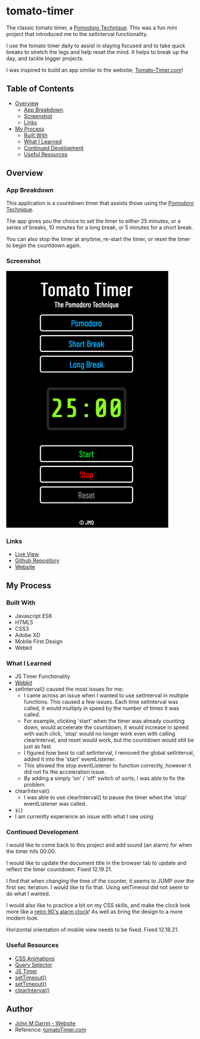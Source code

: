# tomato-timer

The classic tomato timer, a [Pomodoro Technique](https://en.wikipedia.org/wiki/Pomodoro_Technique). This was a fun mini project that introduced me to the setInterval functionality.

I use the tomato timer daily to assist in staying focused and to take quick breaks to stretch the legs and help reset the mind. It helps to break up the day, and tackle bigger projects.

I was inspired to build an app similar to the website; [Tomato-Timer.com](https://tomato-timer.com/)!

## Table of Contents

- [Overview](#overview)
    - [App Breakdown](#app-breakdown)
    - [Screenshot](#screenshot) 
    - [Links](#links) 
- [My Process](#my-process)
    - [Built With](#built-with)
    - [What I Learned](#what-i-learned)
    - [Continued Development](#continued-development)
    - [Useful Resources](#useful-resources)


## Overview

### App Breakdown

This application is a countdown timer that assists those using the [Pomodoro Technique](https://en.wikipedia.org/wiki/Pomodoro_Technique). 

The app gives you the choice to set the timer to either 25 minutes, or a series of breaks, 10 minutes for a long break, or 5 minutes for a short break.

You can also stop the timer at anytime, re-start the timer, or reset the timer to begin the countdown again.

### Screenshot

![Screenshot](screenshot2.png)

### Links

- [Live View](https://johnmichaeld.github.io/tomato-timer/)
- [Github Repository](https://github.com/JohnMichaelD/tomato-timer)
- [Website](johnmdarrin.com)

## My Process

### Built With

- Javascript ES6
- HTML5
- CSS3
- Adobe XD
- Mobile First Design
- Webkit

### What I Learned

- JS Timer Functionality 
- [Webkit](https://webkit.org/)
- setInterval() caused the most issues for me:
    - I came across an issue when I wanted to use setInterval in multiple functions. This caused a few issues. Each time setInterval was called, it would multiply in speed by the number of times it was called.
    - For example, clicking 'start' when the timer was already counting down, would accelerate the countdown, it would increase in speed with each click, 'stop' would no longer work even with calling clearInterval, and reset would work, but the countdown would still be just as fast.
    - I figured how best to call setInterval, I removed the global setInterval, added it into the 'start' eventListener. 
    - This allowed the stop eventListener to function correctly, however it did not fix the acceleration issue.
    - By adding a simply 'on' / 'off' switch of sorts, I was able to fix the problem.
- clearInterval()
    - I was able to use clearInterval() to pause the timer when the 'stop' eventListener was called.
- `${}`
- I am  currently experience an issue with what I see using 

### Continued Development

I would like to come back to this project and add sound (an alarm) for when the timer hits 00:00.

I would like to update the document title in the browser tab to update and reflect the timer countdown. Fixed 12.19.21.

I find that when changing the time of the counter, it seems to JUMP over the first sec iteration. I would like to fix that. Using setTimeout did not seem to do what I wanted.

I would also like to practice a bit on my CSS skills, and make the clock look more like a [retro 90's alarm clock](https://pictures.depop.com/b0/6331641/496631841_Vz5Zqg9wdm/P0.jpg)! As well as bring the design to a more modern look.

Horizontal orientation of mobile view needs to be fixed. Fixed 12.18.21.

### Useful Resources

- [CSS Animations](https://www.youtube.com/watch?v=MLtAMg9_Svw)
- [Query Selector](https://developer.mozilla.org/en-US/docs/Web/API/Document/querySelector#escaping_special_characters)
- [JS Timer](https://stackoverflow.com/questions/31559469/how-to-create-a-simple-javascript-timer)
- [setTimeout()](https://www.sitepoint.com/delay-sleep-pause-wait/)
- [setTimeout()](https://stackoverflow.com/questions/8539079/how-to-start-and-stop-pause-setinterval)
- [clearInterval()](https://www.w3schools.com/jsref/met_win_clearinterval.asp)

## Author

- [John M Darrin - Website](johnmdarrin.com)
- Reference: [tomatoTimer.com](https://tomato-timer.com/)